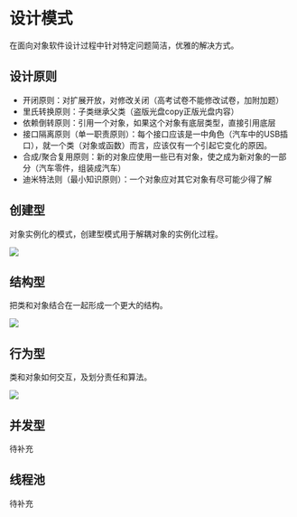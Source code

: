 # 设计模式

在面向对象软件设计过程中针对特定问题简洁，优雅的解决方式。

## 设计原则

- 开闭原则：对扩展开放，对修改关闭（高考试卷不能修改试卷，加附加题）
- 里氏转换原则：子类继承父类（盗版光盘copy正版光盘内容）
- 依赖倒转原则：引用一个对象，如果这个对象有底层类型，直接引用底层
- 接口隔离原则（单一职责原则）：每个接口应该是一中角色（汽车中的USB插口），就一个类（对象或函数）而言，应该仅有一个引起它变化的原因。
- 合成/聚合复用原则：新的对象应使用一些已有对象，使之成为新对象的一部分（汽车零件，组装成汽车）
- 迪米特法则（最小知识原则）：一个对象应对其它对象有尽可能少得了解

## 创建型

对象实例化的模式，创建型模式用于解耦对象的实例化过程。

![](https://blog-imagess.oss-cn-hangzhou.aliyuncs.com/github/design_pattern/create.png)



## 结构型

把类和对象结合在一起形成一个更大的结构。

![](https://blog-imagess.oss-cn-hangzhou.aliyuncs.com/github/design_pattern/structure.png)


## 行为型

类和对象如何交互，及划分责任和算法。


![](https://blog-imagess.oss-cn-hangzhou.aliyuncs.com/github/design_pattern/behavior.png)

## 并发型

待补充

## 线程池

待补充


